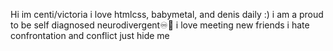 Hi im centi/victoria i love htmlcss, babymetal, and denis daily :) i am a proud to be self diagnosed neurodivergent♾️🦋 i love meeting new  friends i hate confrontation and conflict just hide me 

